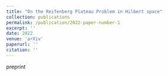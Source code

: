 ```yaml
---
title: "On the Reifenberg Plateau Problem in Hilbert space"
collection: publications
permalink: /publication/2022-paper-number-1
excerpt: ''
date: 2022
venue: 'arXiv'
paperurl: ''
citation: ''
---
```

preprint




